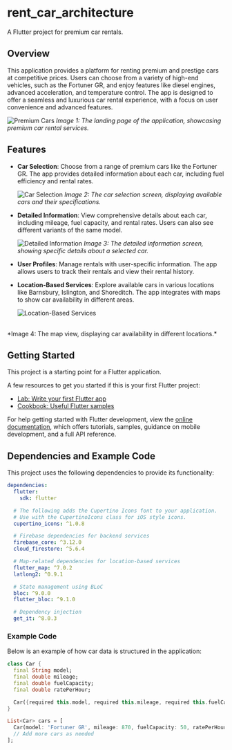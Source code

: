# rent_car_architecture

A Flutter project for premium car rentals.

## Overview

This application provides a platform for renting premium and prestige cars at competitive prices. Users can choose from a variety of high-end vehicles, such as the Fortuner GR, and enjoy features like diesel engines, advanced acceleration, and temperature control. The app is designed to offer a seamless and luxurious car rental experience, with a focus on user convenience and advanced features.

![Premium Cars](assets/landingpage.png)
*Image 1: The landing page of the application, showcasing premium car rental services.*

## Features

- **Car Selection**: Choose from a range of premium cars like the Fortuner GR. The app provides detailed information about each car, including fuel efficiency and rental rates.
  
  ![Car Selection](assets/list_screen_car.png)
  *Image 2: The car selection screen, displaying available cars and their specifications.*

- **Detailed Information**: View comprehensive details about each car, including mileage, fuel capacity, and rental rates. Users can also see different variants of the same model.

  ![Detailed Information](assets/details.car.png)
  *Image 3: The detailed information screen, showing specific details about a selected car.*

- **User Profiles**: Manage rentals with user-specific information. The app allows users to track their rentals and view their rental history.
  
- **Location-Based Services**: Explore available cars in various locations like Barnsbury, Islington, and Shoreditch. The app integrates with maps to show car availability in different areas.

  ![Location-Based Services](assets/mapDetails.png)
<br/>
  *Image 4: The map view, displaying car availability in different locations.*

## Getting Started

This project is a starting point for a Flutter application.

A few resources to get you started if this is your first Flutter project:

- [Lab: Write your first Flutter app](https://docs.flutter.dev/get-started/codelab)
- [Cookbook: Useful Flutter samples](https://docs.flutter.dev/cookbook)

For help getting started with Flutter development, view the
[online documentation](https://docs.flutter.dev/), which offers tutorials,
samples, guidance on mobile development, and a full API reference.

## Dependencies and Example Code

This project uses the following dependencies to provide its functionality:

```yaml
dependencies:
  flutter:
    sdk: flutter

  # The following adds the Cupertino Icons font to your application.
  # Use with the CupertinoIcons class for iOS style icons.
  cupertino_icons: ^1.0.8

  # Firebase dependencies for backend services
  firebase_core: ^3.12.0
  cloud_firestore: ^5.6.4

  # Map-related dependencies for location-based services
  flutter_map: ^7.0.2
  latlong2: ^0.9.1

  # State management using BLoC
  bloc: ^9.0.0
  flutter_bloc: ^9.1.0

  # Dependency injection
  get_it: ^8.0.3
```

### Example Code

Below is an example of how car data is structured in the application:

```dart
class Car {
  final String model;
  final double mileage;
  final double fuelCapacity;
  final double ratePerHour;

  Car({required this.model, required this.mileage, required this.fuelCapacity, required this.ratePerHour});
}

List<Car> cars = [
  Car(model: 'Fortuner GR', mileage: 870, fuelCapacity: 50, ratePerHour: 45.00),
  // Add more cars as needed
];
```

